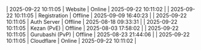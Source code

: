 | 2025-09-22 10:11:05 | Website | Online | 2025-09-22 10:11:02 |
| 2025-09-22 10:11:05 | Registration | Offline | 2025-09-09 16:40:23 |
| 2025-09-22 10:11:05 | Auth Server | Offline | 2025-08-18 09:33:31 |
| 2025-09-22 10:11:05 | Kezan (PvE) | Offline | 2025-08-03 17:58:02 |
| 2025-09-22 10:11:05 | Gurubashi (PvP) | Offline | 2025-08-23 21:44:06 |
| 2025-09-22 10:11:05 | Cloudflare | Online | 2025-09-22 10:11:02 |
